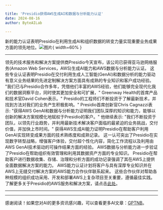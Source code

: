```yaml
---

title: 'Presidio获得AWS生成AI和数据与分析能力认证'
date: 2024-08-16
author: ByteAILab

---
```


新的能力认证表明Presidio在利用生成AI和组织数据的转变力量实现重要业务成果方面的领先地位。![图片](https://ai-techpark.com/wp-content/uploads/2024/08/Presidio-Achieves-960x540.jpg){ width=60% }

---

领先的技术服务和解决方案提供商Presidio今天宣布，该公司已获得亚马逊网络服务(Amazon Web Services，AWS)生成AI能力和AWS数据与分析能力认证。 这些专业认证表明Presidio在交付利用生成人工智能(GenAI)和数据分析的能力驱动有意义业务结果的先进定制解决方案方面具有成熟的专业知识和客户成功经验。
"我们已与Presidio合作多年，凭借他们丰富的AWS经验，他们能够完全现代化我们的数据洞察平台，同时使其更加安全和可扩展，" Greenway Health的首席产品和技术官David Cohen表示。" Presidio的工程师们不断投资于了解最新技术，并找到方法对我们的业务产生积极影响。"
Presidio首席创新官Chris Cagnazzi表示: "获得AWS GenAI和数据与分析能力证明我们团队深厚的知识和能力，能够以创新的解决方案规模化地赋权于Presidio的客户。" 他继续表示: "我们不断投资于团队，以领先行业趋势，并利用最新技术解决客户面临的最紧迫的业务挑战，交付价值，并加快上市时间。"
获得AWS生成AI能力证明Presidio在帮助客户利用GenAI实现转变成果方面的技术熟练度和成熟记录。 这一认可突出了Presidio在实现数字转型战略，增强客户体验，交付超个性化内容，简化工作流程以及利用由AWS GenAI技术驱动的可操作结果方面的经验。
AWS数据与分析能力进一步验证了Presidio在帮助组织有效管理和利用其数据资产方面的专业知识。 Presidio在帮助客户进行数据收集、存储、治理和分析方面的成功记录强调了其在AWS上提供全面数据解决方案的能力。
AWS能力认证计划将客户与具有深厚专业知识并在AWS上无缝交付解决方案的AWS能力合作伙伴联系起来。 这些合作伙伴对帮助各种规模的组织成功采用、开发和部署AWS上复杂项目至关重要，遵循最佳实践。 了解更多关于Presidio的AWS服务和解决方案，请点击[此处](https://ai-techpark.com/presidio-achieves-aws-generative-ai-and-data-and-analytics-competencies/)。


---
---
感谢阅读！如果您对AI的更多资讯感兴趣，可以查看更多AI文章：[GPTNB](https://gptnb.com)。